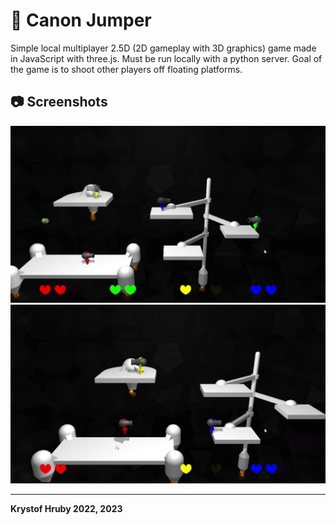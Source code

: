 # 🔫 Canon Jumper
Simple local multiplayer 2.5D (2D gameplay with 3D graphics) game made in JavaScript with three.js. Must be run locally with a python server. Goal of the game is to shoot other players off floating platforms.

## 📷 Screenshots
![Screenshot 1](_images/image_1.jpg)
![Screenshot 2](_images/image_2.jpg)

---

**Krystof Hruby 2022, 2023**
